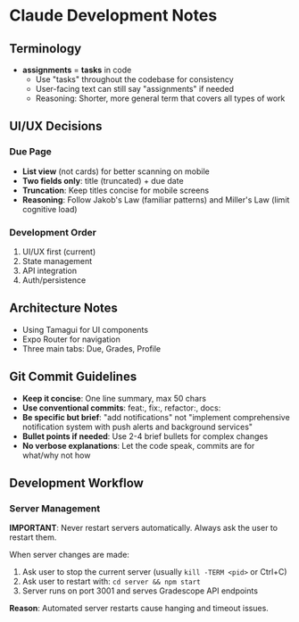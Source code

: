 # Claude Development Notes

## Terminology
- **assignments** = **tasks** in code
  - Use "tasks" throughout the codebase for consistency
  - User-facing text can still say "assignments" if needed
  - Reasoning: Shorter, more general term that covers all types of work

## UI/UX Decisions

### Due Page
- **List view** (not cards) for better scanning on mobile
- **Two fields only**: title (truncated) + due date
- **Truncation**: Keep titles concise for mobile screens
- **Reasoning**: Follow Jakob's Law (familiar patterns) and Miller's Law (limit cognitive load)

### Development Order
1. UI/UX first (current)
2. State management
3. API integration  
4. Auth/persistence

## Architecture Notes
- Using Tamagui for UI components
- Expo Router for navigation
- Three main tabs: Due, Grades, Profile

## Git Commit Guidelines
- **Keep it concise**: One line summary, max 50 chars
- **Use conventional commits**: feat:, fix:, refactor:, docs:
- **Be specific but brief**: "add notifications" not "implement comprehensive notification system with push alerts and background services"
- **Bullet points if needed**: Use 2-4 brief bullets for complex changes
- **No verbose explanations**: Let the code speak, commits are for what/why not how

## Development Workflow

### Server Management
**IMPORTANT**: Never restart servers automatically. Always ask the user to restart them.

When server changes are made:
1. Ask user to stop the current server (usually `kill -TERM <pid>` or Ctrl+C)
2. Ask user to restart with: `cd server && npm start`
3. Server runs on port 3001 and serves Gradescope API endpoints

**Reason**: Automated server restarts cause hanging and timeout issues.